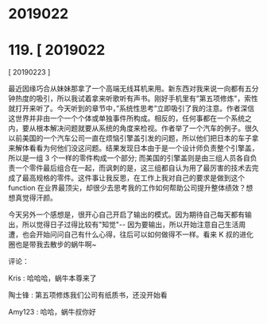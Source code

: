 # 2019022

# 119\. [ 2019022

[ 20190223 ]

最近因缘巧合从妹妹那拿了一个高端无线耳机来用。新东西对我来说一向都有五分钟热度的吸引，所以我试着拿来听歌听有声书。刚好手机里有”第五项修炼"，索性就打开来听了。今天听到的章节中，”系统性思考”立即吸引了我的注意。作者深信这世界并非由一个一个个体或单独事件所构成。相反的，任何事都在一个系统之内，要从根本解决问题就要从系统的角度来检视。作者举了一个汽车的例子。很久以前美国的一个汽车公司一直在烦恼引擎盖引发的问题，所以他们把日本的车子拿来解体看看为何他们没这问题。结果发现日本由于是一个设计师负责整个引擎盖，所以是一组 3 个一样的零件构成一个部分; 而美国的引擎盖则是由三组人员各自负责一个零件最后组合在一起，而讽刺的是，这三组都自认为用了最厉害的技术去完成了最高规格的零件。这件事让我反思，在工作上我对自己的要求是做到这个 function 在业界最顶尖，却很少去思考我的工作如何帮助公司提升整体绩效？想想真觉得汗颜。

今天另外一个感想是，很开心自己开启了输出的模式。因为期待自己每天都有输出，所以觉得日子过得比较有"知觉"-- 因为要输出，所以开始注意自己生活周遭，也会开始问问自己有什么心得，往后可以如何做得不一样。看来 K 叔的进化圈也是带我去散步的蜗牛啊~

评论：

Kris : 哈哈哈，蜗牛本尊来了

陶士锋 : 第五项修炼我们公司有纸质书，还没开始看

Amy123 : 哈哈，蜗牛叔你好